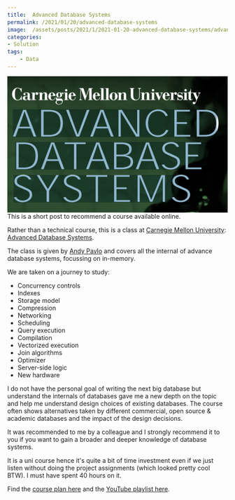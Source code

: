 ```yaml
---
title:  Advanced Database Systems
permalink: /2021/01/20/advanced-database-systems
image:  /assets/posts/2021/1/2021-01-20-advanced-database-systems/advanced-database-systems.png
categories:
- Solution
tags:
    - Data
---
```

<img style="float:left;padding-right:20px;" title="From pexels.com" src="/assets/posts/2021/1/2021-01-20-advanced-database-systems/advanced-database-systems.png" />

This is a short post to recommend a course available online.

Rather than a technical course, this is a class at [Carnegie Mellon University](https://www.cmu.edu/):  [Advanced Database Systems](https://15721.courses.cs.cmu.edu/spring2020/schedule.html).

The class is given by [Andy Pavlo](https://www.cs.cmu.edu/~pavlo/) and covers all the internal of advance database systems, focussing on in-memory.

We are taken on a journey to study:

* Concurrency controls
* Indexes
* Storage model
* Compression
* Networking
* Scheduling
* Query execution
* Compilation
* Vectorized execution
* Join algorithms
* Optimizer
* Server-side logic
* New hardware

I do not have the personal goal of writing the next big database but understand the internals of databases gave me a new depth on the topic and help me understand design choices of existing databases.  The course often shows alternatives taken by different commercial, open source & academic databases and the impact of the design decisions.

It was recommended to me by a colleague and I strongly recommend it to you if you want to gain a broader and deeper knowledge of database systems.

It is a uni course hence it's quite a bit of time investment even if we just listen without doing the project assignments (which looked pretty cool BTW).  I must have spent 40 hours on it.

Find the [course plan here](https://15721.courses.cs.cmu.edu/spring2020/schedule.html) and the [YouTube playlist here](https://www.youtube.com/watch?v=SdW5RKUboKc&list=PLSE8ODhjZXjasmrEd2_Yi1deeE360zv5O&index=1).
